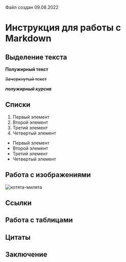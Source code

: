 Файл создан 09.08.2022
# Инструкция для работы с Markdown
## Выделение текста
**Полужирный текст**
 
~~Зачеркнутый текст~~
 
***полужирный курсив***


## Списки

1. Первый элемент
1. Второй элемент
1. Третий элемент
1. Четвертый элемент

* Первый элемент
* Второй элемент
* Третий элемент
* Четвертый элемент

## Работа с изображениями

![котята-милята](cat.jpg)

## Ссылки
## Работа с таблицами
## Цитаты
## Заключение